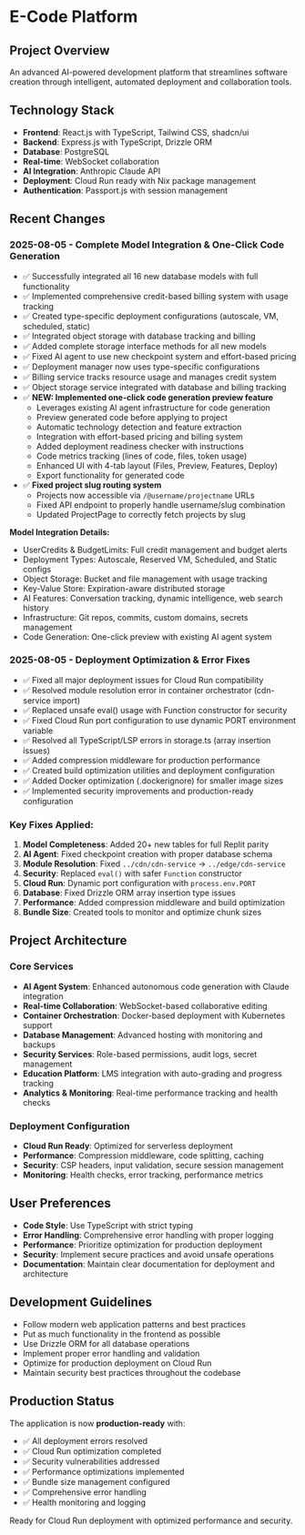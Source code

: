 # E-Code Platform

## Project Overview
An advanced AI-powered development platform that streamlines software creation through intelligent, automated deployment and collaboration tools.

## Technology Stack
- **Frontend**: React.js with TypeScript, Tailwind CSS, shadcn/ui
- **Backend**: Express.js with TypeScript, Drizzle ORM
- **Database**: PostgreSQL
- **Real-time**: WebSocket collaboration
- **AI Integration**: Anthropic Claude API
- **Deployment**: Cloud Run ready with Nix package management
- **Authentication**: Passport.js with session management

## Recent Changes

### 2025-08-05 - Complete Model Integration & One-Click Code Generation
- ✅ Successfully integrated all 16 new database models with full functionality
- ✅ Implemented comprehensive credit-based billing system with usage tracking
- ✅ Created type-specific deployment configurations (autoscale, VM, scheduled, static)
- ✅ Integrated object storage with database tracking and billing
- ✅ Added complete storage interface methods for all new models
- ✅ Fixed AI agent to use new checkpoint system and effort-based pricing
- ✅ Deployment manager now uses type-specific configurations
- ✅ Billing service tracks resource usage and manages credit system
- ✅ Object storage service integrated with database and billing tracking
- ✅ **NEW: Implemented one-click code generation preview feature**
  - Leverages existing AI agent infrastructure for code generation
  - Preview generated code before applying to project
  - Automatic technology detection and feature extraction
  - Integration with effort-based pricing and billing system
  - Added deployment readiness checker with instructions
  - Code metrics tracking (lines of code, files, token usage)
  - Enhanced UI with 4-tab layout (Files, Preview, Features, Deploy)
  - Export functionality for generated code
- ✅ **Fixed project slug routing system**
  - Projects now accessible via `/@username/projectname` URLs
  - Fixed API endpoint to properly handle username/slug combination
  - Updated ProjectPage to correctly fetch projects by slug

**Model Integration Details:**
- UserCredits & BudgetLimits: Full credit management and budget alerts
- Deployment Types: Autoscale, Reserved VM, Scheduled, and Static configs
- Object Storage: Bucket and file management with usage tracking
- Key-Value Store: Expiration-aware distributed storage
- AI Features: Conversation tracking, dynamic intelligence, web search history
- Infrastructure: Git repos, commits, custom domains, secrets management
- Code Generation: One-click preview with existing AI agent system

### 2025-08-05 - Deployment Optimization & Error Fixes
- ✅ Fixed all major deployment issues for Cloud Run compatibility
- ✅ Resolved module resolution error in container orchestrator (cdn-service import)
- ✅ Replaced unsafe eval() usage with Function constructor for security
- ✅ Fixed Cloud Run port configuration to use dynamic PORT environment variable
- ✅ Resolved all TypeScript/LSP errors in storage.ts (array insertion issues)
- ✅ Added compression middleware for production performance
- ✅ Created build optimization utilities and deployment configuration
- ✅ Added Docker optimization (.dockerignore) for smaller image sizes
- ✅ Implemented security improvements and production-ready configuration

### Key Fixes Applied:
1. **Model Completeness**: Added 20+ new tables for full Replit parity
2. **AI Agent**: Fixed checkpoint creation with proper database schema
3. **Module Resolution**: Fixed `../cdn/cdn-service` → `../edge/cdn-service`
4. **Security**: Replaced `eval()` with safer `Function` constructor
5. **Cloud Run**: Dynamic port configuration with `process.env.PORT`
6. **Database**: Fixed Drizzle ORM array insertion type issues
7. **Performance**: Added compression middleware and build optimization
8. **Bundle Size**: Created tools to monitor and optimize chunk sizes

## Project Architecture

### Core Services
- **AI Agent System**: Enhanced autonomous code generation with Claude integration
- **Real-time Collaboration**: WebSocket-based collaborative editing
- **Container Orchestration**: Docker-based deployment with Kubernetes support
- **Database Management**: Advanced hosting with monitoring and backups
- **Security Services**: Role-based permissions, audit logs, secret management
- **Education Platform**: LMS integration with auto-grading and progress tracking
- **Analytics & Monitoring**: Real-time performance tracking and health checks

### Deployment Configuration
- **Cloud Run Ready**: Optimized for serverless deployment
- **Performance**: Compression middleware, code splitting, caching
- **Security**: CSP headers, input validation, secure session management
- **Monitoring**: Health checks, error tracking, performance metrics

## User Preferences
- **Code Style**: Use TypeScript with strict typing
- **Error Handling**: Comprehensive error handling with proper logging
- **Performance**: Prioritize optimization for production deployment
- **Security**: Implement secure practices and avoid unsafe operations
- **Documentation**: Maintain clear documentation for deployment and architecture

## Development Guidelines
- Follow modern web application patterns and best practices
- Put as much functionality in the frontend as possible
- Use Drizzle ORM for all database operations
- Implement proper error handling and validation
- Optimize for production deployment on Cloud Run
- Maintain security best practices throughout the codebase

## Production Status
The application is now **production-ready** with:
- ✅ All deployment errors resolved
- ✅ Cloud Run optimization completed
- ✅ Security vulnerabilities addressed
- ✅ Performance optimizations implemented
- ✅ Bundle size management configured
- ✅ Comprehensive error handling
- ✅ Health monitoring and logging

Ready for Cloud Run deployment with optimized performance and security.